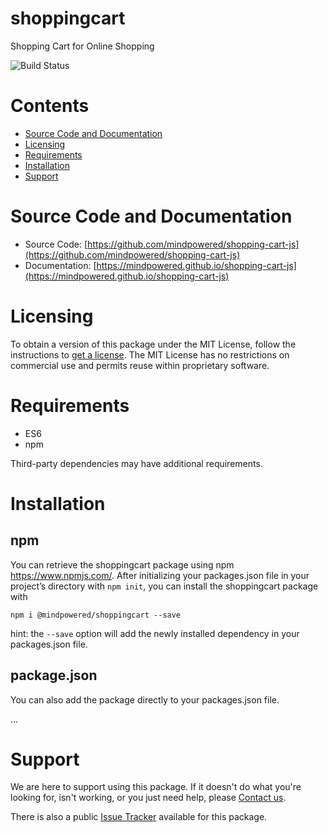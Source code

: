 
shoppingcart
============
Shopping Cart for Online Shopping

![Build Status](https://mindpowered.dev/assets/images/github-badges/build-passing.svg)

Contents
========

* [Source Code and Documentation](#source-code-and-documentation)
* [Licensing](#licensing)
* [Requirements](#requirements)
* [Installation](#installation)
* [Support](#support)

# Source Code and Documentation
- Source Code: [https://github.com/mindpowered/shopping-cart-js](https://github.com/mindpowered/shopping-cart-js)
- Documentation: [https://mindpowered.github.io/shopping-cart-js](https://mindpowered.github.io/shopping-cart-js)

# Licensing
To obtain a version of this package under the MIT License, follow the instructions to [get a license][purchase]. The MIT License has no restrictions on commercial use and permits reuse within proprietary software.

# Requirements
- ES6
- npm


Third-party dependencies may have additional requirements.

# Installation
## npm

You can retrieve the shoppingcart package using npm https://www.npmjs.com/. After initializing your packages.json file in your project’s directory with `npm init`, you can install the shoppingcart package with
```
npm i @mindpowered/shoppingcart --save
```
hint: the `--save` option will add the newly installed dependency in your packages.json file.

## package.json

You can also add the package directly to your packages.json file.

...


# Support
We are here to support using this package. If it doesn't do what you're looking for, isn't working, or you just need help, please [Contact us][contact].

There is also a public [Issue Tracker][bugs] available for this package.



[bugs]: https://github.com/mindpowered/shopping-cart-js/issues
[contact]: https://mindpowered.dev/support/?ref=shopping-cart-js/
[licensing]: https://mindpowered.dev/?ref=shopping-cart-js
[purchase]: https://mindpowered.dev/purchase/
